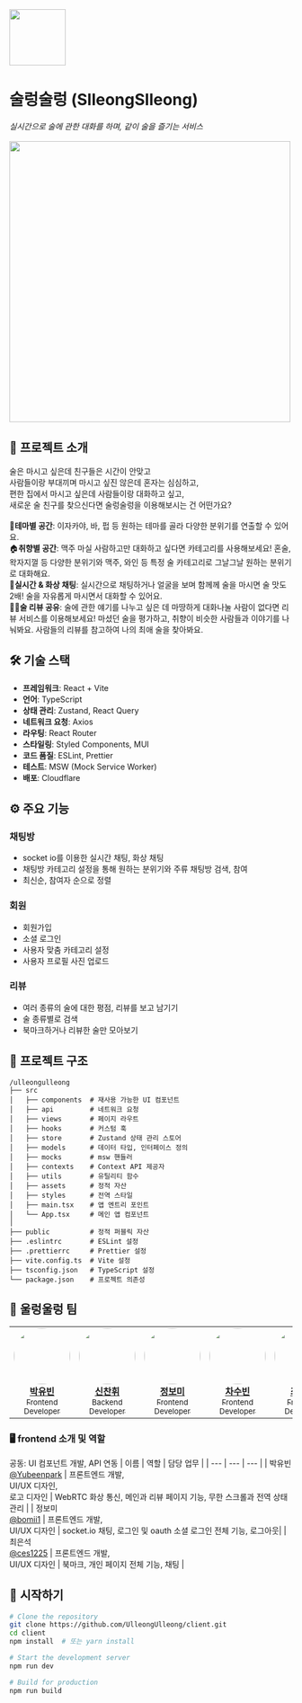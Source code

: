 
<img src="https://github.com/user-attachments/assets/a5baf122-2d73-4dbb-aeb2-e7f25f5d7279" width="100" height="100"/>

# **술렁술렁 (SlleongSlleong)**
*실시간으로 술에 관한 대화를 하며, 같이 술을 즐기는 서비스*
<br><br><img src="https://github.com/user-attachments/assets/04c6cd10-2680-464a-840d-4d05487e77b9" width="500" height="500"/>

## 🚀 프로젝트 소개

술은 마시고 싶은데 친구들은 시간이 안맞고<br> 사람들이랑 부대끼며 마시고 싶진 않은데 혼자는 심심하고,<br> 편한 집에서 마시고 싶은데 사람들이랑 대화하고 싶고, <br>새로운 술 친구를 찾으신다면 술렁술렁을 이용해보시는 건 어떤가요?
<br><br>
🍷<strong>테마별 공간</strong>: 이자카야, 바, 펍 등 원하는 테마를 골라 다양한 분위기를 연출할 수 있어요. <br>
🏠<strong>취향별 공간</strong>: 맥주 마실 사람하고만 대화하고 싶다면 카테고리를 사용해보세요! 혼술, 왁자지껄 등 다양한 분위기와 맥주, 와인 등 특정 술 카테고리로 그날그날 원하는 분위기로 대화해요.  <br>
💬<strong>실시간 & 화상 채팅</strong>: 실시간으로 채팅하거나 얼굴을 보며 함께께 술을 마시면 술 맛도 2배! 술을 자유롭게 마시면서 대화할 수 있어요.<br>
👍🏼<strong>술 리뷰 공유</strong>: 술에 관한 얘기를 나누고 싶은 데 마땅하게 대화나눌 사람이 없다면 리뷰 서비스를 이용해보세요! 마셨던 술을 평가하고, 취향이 비슷한 사람들과 이야기를 나눠봐요. 사람들의 리뷰를 참고하여 나의 최애 술을 찾아봐요.

## 🛠️ 기술 스택

- **프레임워크**: React + Vite
- **언어**: TypeScript
- **상태 관리**: Zustand, React Query
- **네트워크 요청**: Axios
- **라우팅**: React Router
- **스타일링**: Styled Components, MUI
- **코드 품질**: ESLint, Prettier
- **테스트**: MSW (Mock Service Worker)
- **배포**: Cloudflare

## ⚙️ 주요 기능
### 채팅방
- socket io를 이용한 실시간 채팅, 화상 채팅
- 채팅방 카테고리 설정을 통해 원하는 분위기와 주류 채팅방 검색, 참여
- 최신순, 참여자 순으로 정렬
### 회원
- 회원가입
- 소셜 로그인 
- 사용자 맞춤 카테고리 설정 
- 사용자 프로필 사진 업로드 
### 리뷰
- 여러 종류의 술에 대한 평점, 리뷰를 보고 남기기
- 술 종류별로 검색
- 북마크하거나 리뷰한 술만 모아보기

## 📂 프로젝트 구조

```
/ulleongulleong
├── src
│   ├── components  # 재사용 가능한 UI 컴포넌트
│   ├── api         # 네트워크 요청
│   ├── views       # 페이지 라우트
│   ├── hooks       # 커스텀 훅
│   ├── store       # Zustand 상태 관리 스토어
│   ├── models      # 데이터 타입, 인터페이스 정의
│   ├── mocks       # msw 핸들러
│   ├── contexts    # Context API 제공자
│   ├── utils       # 유틸리티 함수
│   ├── assets      # 정적 자산
│   ├── styles      # 전역 스타일
│   ├── main.tsx    # 앱 엔트리 포인트
│   └── App.tsx     # 메인 앱 컴포넌트
│
├── public          # 정적 퍼블릭 자산
├── .eslintrc       # ESLint 설정
├── .prettierrc     # Prettier 설정
├── vite.config.ts  # Vite 설정
├── tsconfig.json   # TypeScript 설정
└── package.json    # 프로젝트 의존성
```

## 👥 울렁울렁 팀

<table>
  <tr>
    <!-- 김철수 -->
    <td align="center">
      <a href="https://github.com/Yubeenpark">
        <img src="https://github.com/Yubeenpark.png" width="100" style="border-radius:50%"><br>
        <b>박유빈</b><br>
        <sub>Frontend Developer</sub>
      </a>
    </td>
    <td align="center">
      <a href="https://github.com/schxo99">
        <img src="https://github.com/schxo99.png" width="100" style="border-radius:50%"><br>
        <b>신찬휘  </b><br>
        <sub>Backend Developer</sub>
      </a>
    </td>
    <td align="center">
      <a href="https://github.com/bomii1">
        <img src="https://github.com/bomii1.png" width="100" style="border-radius:50%"><br>
        <b>정보미</b><br>
        <sub>Frontend Developer</sub>
      </a>
    </td>
    <!-- 정수빈 -->
    <td align="center">
      <a href="https://github.com/subinggrae">
        <img src="https://github.com/subinggrae.png" width="100" style="border-radius:50%"><br>
        <b>차수빈  </b><br>
        <sub>Frontend Developer</sub>
      </a>
    </td>
    <td align="center">
      <a href="https://github.com/ces1225">
        <img src="https://github.com/ces1225.png" width="100" style="border-radius:50%"><br>
        <b>최은석 </b><br>
        <sub>Frontend Developer</sub>
      </a>
    </td>
  </tr>
</table>


### 🖥️ frontend 소개 및 역할
공동: UI 컴포넌트 개발, API 연동
| 이름 | 역할 | 담당 업무 |
| --- | --- | --- |
| 박유빈<br>[@Yubeenpark](https://github.com/Yubeenpark) | 프론트엔드 개발,<br>UI/UX 디자인, <br>로고 디자인 | WebRTC 화상 통신, 메인과 리뷰 페이지 기능, 무한 스크롤과 전역 상태 관리 |
| 정보미<br>[@bomii1](https://github.com/bomii1) | 프론트엔드 개발, <br> UI/UX 디자인 | socket.io 채팅, 로그인 및  oauth 소셜 로그인 전체 기능, 로그아웃|
| 최은석<br>[@ces1225](https://github.com/ces1225) | 프론트엔드 개발, <br> UI/UX 디자인 |  북마크, 개인 페이지 전체 기능, 채팅 |

## 🚀 시작하기

```bash
# Clone the repository
git clone https://github.com/UlleongUlleong/client.git
cd client
npm install  # 또는 yarn install

# Start the development server
npm run dev

# Build for production
npm run build
```

